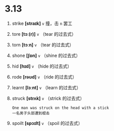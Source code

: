 # 3.13













1. strike **[straɪk]** `v` 撞，击 `n` 罢工

2. tore **[tɔː(r)]** `v` （tear 的过去式）

3. torn **[tɔːn]** `v` （tear 的过去式）

4. shone **[ʃɒn]** `v` （shine 的过去式）

5. hid **[hɪd]** `v` （hide 的过去式）

6. rode **[rəʊd]** `v` （ride 的过去式）

7. learnt **[lɜːnt]** `v` （learn 的过去式）

8. struck **[strʌk]** `v` （strick 的过去式）
    ```
    One man was struck on the head with a stick
    一名男子头部遭到棍击
    ```

9. spoilt **[spɔɪlt]** `v` （spoil 的过去式）

